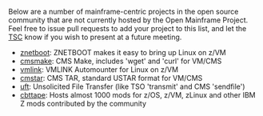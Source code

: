 Below are a number of mainframe-centric projects in the open source community that are not currently hosted by the Open Mainframe Project. Feel free to issue pull requests to add your project to this list, and let the [TSC](mailto:omp-tsc@lists.openmainframeproject.org) know if you wish to present at a future meeting.

* [znetboot](https://github.com/trothr/znetboot): ZNETBOOT makes it easy to bring up Linux on z/VM
* [cmsmake](https://github.com/trothr/cmsmake): CMS Make, includes 'wget' and 'curl' for VM/CMS
* [vmlink](https://github.com/trothr/vmlink): VMLINK Automounter for Linux on z/VM
* [cmstar](https://github.com/trothr/cmstar): CMS TAR, standard USTAR format for VM/CMS
* [uft](https://github.com/trothr/uft): Unsolicited File Transfer (like TSO 'transmit' and CMS 'sendfile')
* [cbttape](http://www.cbttape.org/): Hosts almost 1000 mods for z/OS, z/VM, zLinux and other IBM Z mods contributed by the community